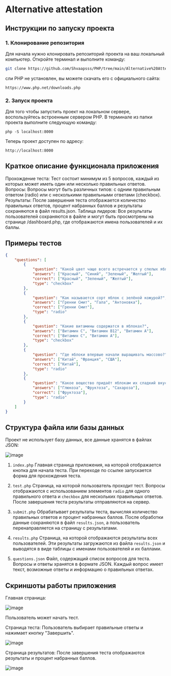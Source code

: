 # Alternative attestation

## Инструкции по запуску проекта

### 1. Клонирование репозитория
Для начала нужно клонировать репозиторий проекта на ваш локальный компьютер. Откройте терминал и выполните команду:

```sh
git clone https://github.com/Shvaapsss/PHP/tree/main/Alternative%20Attest
```
сли PHP не установлен, вы можете скачать его с официального сайта:
```
https://www.php.net/downloads.php
```
### 2. Запуск проекта
Для того чтобы запустить проект на локальном сервере, воспользуйтесь встроенным сервером PHP. В терминале из папки проекта выполните следующую команду:

```
php -S localhost:8000
```
Теперь проект доступен по адресу:
```
http://localhost:8000
```
## Краткое описание функционала приложения
Прохождение теста: Тест состоит минимум из 5 вопросов, каждый из которых может иметь один или несколько правильных ответов.
Вопросы: Вопросы могут быть различных типов: с одним правильным ответом (radio) или с несколькими правильными ответами (checkbox).
Результаты: После завершения теста отображается количество правильных ответов, процент набранных баллов и результаты сохраняются в файл results.json.
Таблица лидеров: Все результаты пользователей сохраняются в файле и могут быть просмотрены на странице /dashboard.php, где отображаются имена пользователей и их баллы.

## Примеры тестов
``` json
{
    "questions": [
        {
            "question": "Какой цвет чаще всего встречается у спелых яблок?",
            "answers": ["Красный", "Синий", "Зеленый", "Желтый"],
            "correct": ["Красный", "Зеленый", "Желтый"],
            "type": "checkbox"
        },
        {
            "question": "Как называется сорт яблок с зелёной кожурой?",
            "answers": ["Гренни Смит", "Гала", "Антоновка"],
            "correct": ["Гренни Смит"],
            "type": "radio"
        },
        {
            "question": "Какие витамины содержатся в яблоках?",
            "answers": ["Витамин C", "Витамин B12", "Витамин A"],
            "correct": ["Витамин C", "Витамин A"],
            "type": "checkbox"
        },
        {
            "question": "Где яблоки впервые начали выращивать массово?",
            "answers": ["Китай", "Франция", "США"],
            "correct": ["Китай"],
            "type": "radio"
        },
        {
            "question": "Какое вещество придаёт яблокам их сладкий вкус?",
            "answers": ["Глюкоза", "Фруктоза", "Сахароза"],
            "correct": ["Фруктоза"],
            "type": "radio"
        }
    ]
}
```

## Структура файла или базы данных
Проект не использует базу данных, все данные хранятся в файлах JSON:


![image](https://github.com/user-attachments/assets/4ad921d2-ce44-4ded-a27c-cde72d4ed4ad)


1. `index.php`
Главная страница приложения, на которой отображается кнопка для начала теста. При переходе по ссылке запускается форма для прохождения теста.

2. `test.php`
Страница, на которой пользователь проходит тест. Вопросы отображаются с использованием элементов `radio` для одного правильного ответа и `checkbox` для нескольких правильных ответов. После завершения теста результаты отправляются на сервер.

3. `submit.php`
Обрабатывает результаты теста, вычисляя количество правильных ответов и процент набранных баллов. После обработки данные сохраняются в файл `results.json`, а пользователь перенаправляется на страницу с результатами.

4. `results.php`
Страница, на которой отображаются результаты всех пользователей. Эти результаты загружаются из файла `results.json` и выводятся в виде таблицы с именами пользователей и их баллами.

5. `questions.json`
Файл, содержащий список вопросов для теста. Вопросы и ответы хранятся в формате JSON. Каждый вопрос имеет текст, возможные ответы и информацию о правильных ответах.

## Скриншоты работы приложения

Главная страница:

![image](https://github.com/user-attachments/assets/f1166ed6-d468-4ca5-9a6e-d765fda0d051)

Пользователь может начать тест.

Страница теста:
Пользователь выбирает правильные ответы и нажимает кнопку "Завершить".

![image](https://github.com/user-attachments/assets/be97faaf-af04-439a-a8ee-a57034430b84)



Страница результатов:
После завершения теста отображаются результаты и процент набранных баллов.

![image](https://github.com/user-attachments/assets/9cef6efd-c189-4089-ad88-16c54c05ed44)



